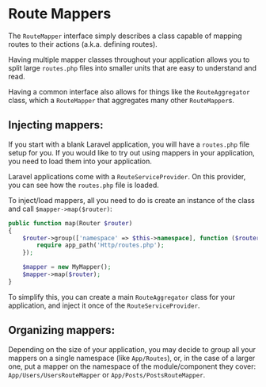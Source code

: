 # Route Mappers

The `RouteMapper` interface simply describes a class capable of mapping routes
to their actions (a.k.a. defining routes).

Having multiple mapper classes throughout your application allows you to split
large `routes.php` files into smaller units that are easy to understand and
read.

Having a common interface also allows for things like the `RouteAggregator`
class, which a `RouteMapper` that aggregates many other `RouteMapper`s.

## Injecting mappers:

If you start with a blank Laravel application, you will have a `routes.php`
file setup for you. If you would like to try out using mappers in your
application, you need to load them into your application.

Laravel applications come with a `RouteServiceProvider`. On this provider,
you can see how the `routes.php` file is loaded.

To inject/load mappers, all you need to do is create an instance of the class
and call `$mapper->map($router)`:

```php
public function map(Router $router)
{
    $router->group(['namespace' => $this->namespace], function ($router) {
        require app_path('Http/routes.php');
    });

    $mapper = new MyMapper();
    $mapper->map($router);
}
```

To simplify this, you can create a main `RouteAggregator` class for your
application, and inject it once of the `RouteServiceProvider`.

## Organizing mappers:

Depending on the size of your application, you may decide to group all your
mappers on a single namespace (like `App/Routes`), or, in the case of a larger
one, put a mapper on the namespace of the module/component they cover:
`App/Users/UsersRouteMapper` or `App/Posts/PostsRouteMapper`.
